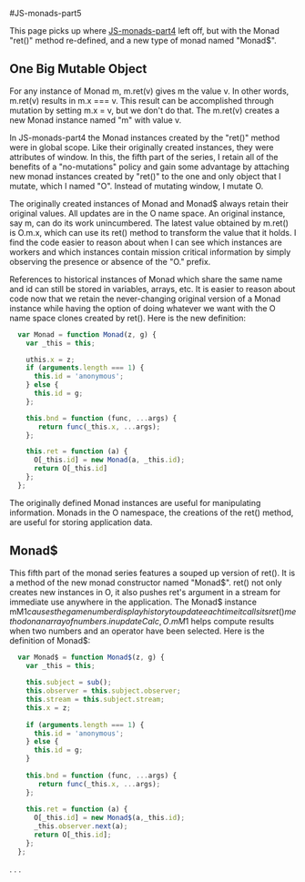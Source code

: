 #JS-monads-part5

This page picks up where [JS-monads-part4](http://schalk.net:3099) left off, but with the Monad "ret()" method re-defined, and a new type of monad named "Monad$".

## One Big Mutable Object    

For any instance of Monad m, m.ret(v) gives m the value v. In other words, m.ret(v) results in m.x === v. This result can be accomplished through mutation by setting m.x = v, but we don't do that. The m.ret(v) creates a new Monad instance named "m" with value v.

In JS-monads-part4 the Monad instances created by the "ret()" method were in global scope. Like their originally created instances, they were attributes of window. In this, the fifth part of the series, I retain all of the benefits of a "no-mutations" policy and gain some advantage by attaching new monad instances created by "ret()" to the one and only object that I mutate, which I named "O". Instead of mutating window, I mutate O. 

The originally created instances of Monad and Monad$ always retain their original values. All updates are in the O name space. An original instance, say m, can do its work unincumbered. The latest value obtained by m.ret() is O.m.x, which can use its ret() method to transform the value that it holds. I find the code easier to reason about when I can see which instances are workers and which instances contain mission critical information by simply observing the presence or absence of the "O." prefix. 

References to historical instances of Monad which share the same name and id can still be stored in variables, arrays, etc. It is easier to reason about code now that we retain the never-changing original version of a Monad instance while having the option of doing whatever we want with the O name space clones created by ret(). Here is the new definition:
```javascript                 
  var Monad = function Monad(z, g) {
    var _this = this;

    uthis.x = z;
    if (arguments.length === 1) {
      this.id = 'anonymous';
    } else {
      this.id = g;
    };

    this.bnd = function (func, ...args) {
       return func(_this.x, ...args);
    };

    this.ret = function (a) {
      O[_this.id] = new Monad(a, _this.id);
      return O[_this.id]
    };
  };               
```
The originally defined Monad instances are useful for manipulating information. Monads in the O namespace, the creations of the ret() method, are useful for storing application data.

## Monad$
This fifth part of the monad series features a souped up version of ret(). It is a method of the new monad constructor named "Monad$". ret() not only creates new instances in O, it also pushes ret's argument in a stream for immediate use anywhere in the application. The Monad$ instance mM$1 causes the game number display history to update each time it calls its ret() method on an array of numbers. in updateCalc, O.mM$1 helps compute results when two numbers and an operator have been selected. Here is the definition of Monad$:

```javascript
  var Monad$ = function Monad$(z, g) {
    var _this = this;
    
    this.subject = sub();
    this.observer = this.subject.observer;
    this.stream = this.subject.stream;
    this.x = z;
  
    if (arguments.length === 1) {
      this.id = 'anonymous';
    } else {
      this.id = g;
    }
  
    this.bnd = function (func, ...args) {
       return func(_this.x, ...args);
    };
  
    this.ret = function (a) {
      O[_this.id] = new Monad$(a,_this.id);
      _this.observer.next(a);
      return O[_this.id];
    };
  };
```




.
.
.

